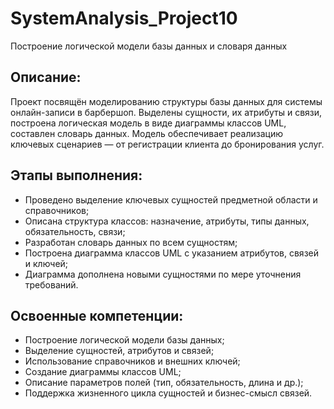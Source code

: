 # SystemAnalysis_Project10
Построение логической модели базы данных и словаря данных

## Описание:
Проект посвящён моделированию структуры базы данных для системы онлайн-записи в барбершоп. Выделены сущности, их атрибуты и связи, построена логическая модель в виде диаграммы классов UML, составлен словарь данных. Модель обеспечивает реализацию ключевых сценариев — от регистрации клиента до бронирования услуг.

## Этапы выполнения:
- Проведено выделение ключевых сущностей предметной области и справочников;
- Описана структура классов: назначение, атрибуты, типы данных, обязательность, связи;
- Разработан словарь данных по всем сущностям;
- Построена диаграмма классов UML с указанием атрибутов, связей и ключей;
- Диаграмма дополнена новыми сущностями по мере уточнения требований.

## Освоенные компетенции:
- Построение логической модели базы данных;
- Выделение сущностей, атрибутов и связей;
- Использование справочников и внешних ключей;
- Создание диаграммы классов UML;
- Описание параметров полей (тип, обязательность, длина и др.);
- Поддержка жизненного цикла сущностей и бизнес-смысл связей.